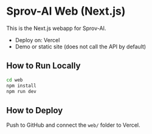 # Sprov-AI Web (Next.js)

This is the Next.js webapp for Sprov-AI.

- Deploy on: Vercel
- Demo or static site (does not call the API by default)

## How to Run Locally

```bash
cd web
npm install
npm run dev
```

## How to Deploy
Push to GitHub and connect the `web/` folder to Vercel. 
